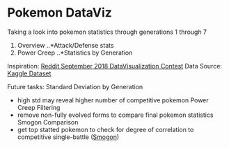 # Pokemon DataViz

Taking a look into pokemon statistics through generations 1 through 7

1. Overview
..*Attack/Defense stats
2. Power Creep
..*Statistics by Generation

Inspiration: [Reddit September 2018 DataVisualization Contest](https://www.reddit.com/r/dataisbeautiful/comments/9cuzs3/battle_dataviz_battle_for_the_month_of_september/)
Data Source: [Kaggle Dataset](https://www.kaggle.com/rounakbanik/pokemon)

Future tasks:
Standard Deviation by Generation
 - high std may reveal higher number of competitive pokemon
Power Creep Filtering
 - remove non-fully evolved forms to compare final pokemon statistics
Smogon Comparison
 - get top statted pokemon to check for degree of correlation to competitive single-battle ([Smogon](www.smogon.com))

